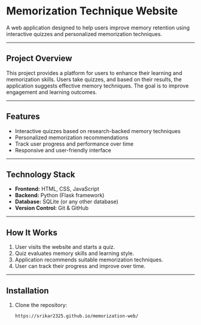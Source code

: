 
# Memorization Technique Website

A web application designed to help users improve memory retention using interactive quizzes and personalized memorization techniques.

---

## **Project Overview**
This project provides a platform for users to enhance their learning and memorization skills. Users take quizzes, and based on their results, the application suggests effective memory techniques. The goal is to improve engagement and learning outcomes.

---

## **Features**
- Interactive quizzes based on research-backed memory techniques
- Personalized memorization recommendations
- Track user progress and performance over time
- Responsive and user-friendly interface

---

## **Technology Stack**
- **Frontend:** HTML, CSS, JavaScript
- **Backend:** Python (Flask framework)
- **Database:** SQLite (or any other database)
- **Version Control:** Git & GitHub

---

## **How It Works**
1. User visits the website and starts a quiz.
2. Quiz evaluates memory skills and learning style.
3. Application recommends suitable memorization techniques.
4. User can track their progress and improve over time.

---

## **Installation**
1. Clone the repository:
   ```bash
   https://srikar2325.github.io/memorization-web/
